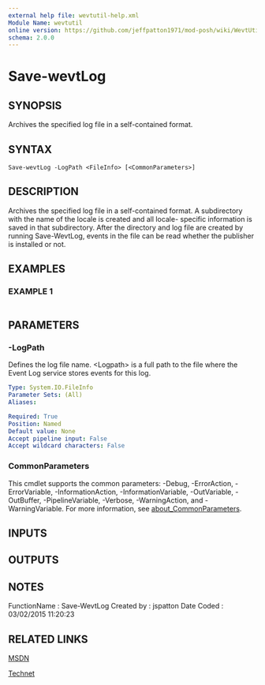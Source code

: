```yaml
---
external help file: wevtutil-help.xml
Module Name: wevtutil
online version: https://github.com/jeffpatton1971/mod-posh/wiki/WevtUtil#Save-WevtLog
schema: 2.0.0
---
```


# Save-wevtLog

## SYNOPSIS
Archives the specified log file in a self-contained format.

## SYNTAX

```
Save-wevtLog -LogPath <FileInfo> [<CommonParameters>]
```

## DESCRIPTION
Archives the specified log file in a self-contained format.
A
subdirectory with the name of the locale is created and all locale-
specific information is saved in that subdirectory.
After the
directory and log file are created by running Save-WevtLog, events
in the file can be read whether the publisher is installed or not.

## EXAMPLES

### EXAMPLE 1
```

```

## PARAMETERS

### -LogPath
Defines the log file name.
\<Logpath\> is a full path to the file
where the Event Log service stores events for this log.

```yaml
Type: System.IO.FileInfo
Parameter Sets: (All)
Aliases:

Required: True
Position: Named
Default value: None
Accept pipeline input: False
Accept wildcard characters: False
```

### CommonParameters
This cmdlet supports the common parameters: -Debug, -ErrorAction, -ErrorVariable, -InformationAction, -InformationVariable, -OutVariable, -OutBuffer, -PipelineVariable, -Verbose, -WarningAction, and -WarningVariable. For more information, see [about_CommonParameters](http://go.microsoft.com/fwlink/?LinkID=113216).

## INPUTS

## OUTPUTS

## NOTES
FunctionName : Save-WevtLog
Created by   : jspatton
Date Coded   : 03/02/2015 11:20:23

## RELATED LINKS


[MSDN](https://msdn.microsoft.com/en-us/library/windows/desktop/aa820708%28v=vs.85%29.aspx?f=255&MSPPError=-2147217396)

[Technet](https://technet.microsoft.com/en-us/library/cc732848.aspx)

